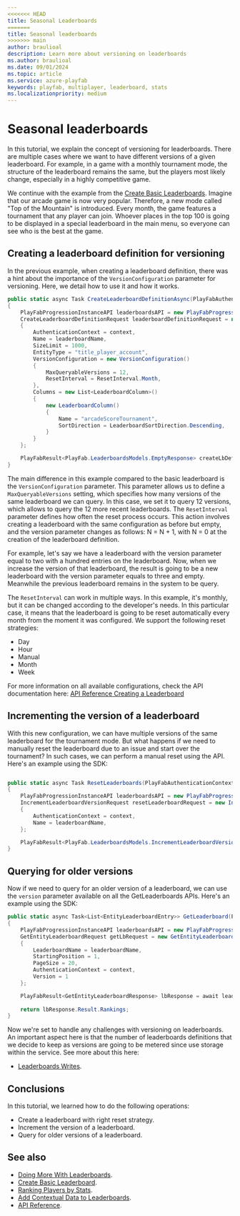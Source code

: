 ```yaml
---
<<<<<<< HEAD
title: Seasonal Leaderboards
=======
title: Seasonal leaderboards
>>>>>>> main
author: braulioal
description: Learn more about versioning on leaderboards
ms.author: braulioal
ms.date: 09/01/2024
ms.topic: article
ms.service: azure-playfab
keywords: playfab, multiplayer, leaderboard, stats
ms.localizationpriority: medium
---
```


# Seasonal leaderboards

In this tutorial, we explain the concept of versioning for leaderboards. There are multiple cases where we want to have 
different versions of a given leaderboard. For example, in a game with a monthly tournament mode, the structure of the leaderboard 
remains the same, but the players most likely change, especially in a highly competitive game.

We continue with the example from the [Create Basic Leaderboards](create-basic-leaderboard.md). Imagine that our arcade game is now very popular. Therefore, a new mode called "Top of the Mountain" is introduced. Every month, the game features a
tournament that any player can join. Whoever places in the top 100 is going to be displayed in a special leaderboard in the main menu,
so everyone can see who is the best at the game.

## Creating a leaderboard definition for versioning 

In the previous example, when creating a leaderboard definition, there was a hint about the importance of the `VersionConfiguration` 
parameter for versioning. Here, we detail how to use it and how it works.

``` C#
public static async Task CreateLeaderboardDefinitionAsync(PlayFabAuthenticationContext context, string leaderboardName)
{
    PlayFabProgressionInstanceAPI leaderboardsAPI = new PlayFabProgressionInstanceAPI(context);
    CreateLeaderboardDefinitionRequest leaderboardDefinitionRequest = new CreateLeaderboardDefinitionRequest()
    {
        AuthenticationContext = context,
        Name = leaderboardName,
        SizeLimit = 1000,
        EntityType = "title_player_account",
        VersionConfiguration = new VersionConfiguration()
        {
            MaxQueryableVersions = 12,
            ResetInterval = ResetInterval.Month,
        },
        Columns = new List<LeaderboardColumn>()
        {
            new LeaderboardColumn()
            {
                Name = "arcadeScoreTournament",
                SortDirection = LeaderboardSortDirection.Descending,
            }          
        }
    };

    PlayFabResult<PlayFab.LeaderboardsModels.EmptyResponse> createLbDefinitionResult = await leaderboardsAPI.CreateLeaderboardDefinitionAsync(leaderboardDefinitionRequest);
}
```

The main difference in this example compared to the basic leaderboard is the `VersionConfiguration` parameter. This parameter allows us to define a 
`MaxQueryableVersions` setting, which specifies how many versions of the same leaderboard we can query. In this case, we set it to query 12 versions,
which allows to query the 12 more recent leaderboards. The `ResetInterval` parameter defines how often the reset process occurs. This action involves 
creating a leaderboard with the same configuration as before but empty, and the version parameter changes as follows: N = N + 1, with N = 0 at the 
creation of the leaderboard definition. 

For example, let's say we have a leaderboard with the version parameter equal to two with a hundred entries on the leaderboard. Now,
when we increase the version of that leaderboard, the result is going to be a new leaderboard with the version parameter equals to three and empty.
Meanwhile the previous leaderboard remains in the system to be query.

The `ResetInterval` can work in multiple ways. In this example, it's monthly, but it can be changed according to the developer's needs. In this particular
case, it means that the leaderboard is going to be reset automatically every month from the moment it was configured. We support the following reset strategies:
- Day
- Hour
- Manual
- Month
- Week


For more information on all available configurations, check the API documentation here: 
[API Reference Creating a Leaderboard](/rest/api/playfab/progression/leaderboards/create-leaderboard-definition)

## Incrementing the version of a leaderboard

With this new configuration, we can have multiple versions of the same leaderboard for the tournament mode. 
But what happens if we need to manually reset the leaderboard due to an issue and start over the tournament? 
In such cases, we can perform a manual reset using the API. Here's an example using the SDK:

``` C#

public static async Task ResetLeaderboards(PlayFabAuthenticationContext context, string leaderboardName)
{
    PlayFabProgressionInstanceAPI leaderboardsAPI = new PlayFabProgressionInstanceAPI(context);
    IncrementLeaderboardVersionRequest resetLeaderboardRequest = new IncrementLeaderboardVersionRequest()
    {
        AuthenticationContext = context,
        Name = leaderboardName,
    };

    PlayFabResult<PlayFab.LeaderboardsModels.IncrementLeaderboardVersionResponse> resetLeaderboardResponse = await leaderboardsAPI.IncrementLeaderboardVersionAsync(resetLeaderboardRequest);
}

```

## Querying for older versions

Now if we need to query for an older version of a leaderboard, we can use the `version` parameter available on all the GetLeaderboards APIs.
Here's an example using the SDK:

``` C#
public static async Task<List<EntityLeaderboardEntry>> GetLeaderboard(PlayFabAuthenticationContext context, string leaderboardName)
{
    PlayFabProgressionInstanceAPI leaderboardsAPI = new PlayFabProgressionInstanceAPI(context);
    GetEntityLeaderboardRequest getLbRequest = new GetEntityLeaderboardRequest()
    {
        LeaderboardName = leaderboardName,
        StartingPosition = 1,
        PageSize = 20,
        AuthenticationContext = context,
        Version = 1
    };

    PlayFabResult<GetEntityLeaderboardResponse> lbResponse = await leaderboardsAPI.GetLeaderboardAsync(getLbRequest);
    
    return lbResponse.Result.Rankings;
}
```


Now we're set to handle any challenges with versioning on leaderboards. An important aspect here is that the number of leaderboards definitions
that we decide to keep as versions are going to be metered since use storage within the service. See more about this here:
- [Leaderboards Writes](../../pricing/meters/leaderboard-meters.md).

## Conclusions 
In this tutorial, we learned how to do the following operations: 
* Create a leaderboard with right reset strategy.
* Increment the version of a leaderboard.
* Query for older versions of a leaderboard.

## See also

- [Doing More With Leaderboards](doing-more-with-leaderboards.md).
- [Create Basic Leaderboard](create-basic-leaderboard.md).
- [Ranking Players by Stats](leaderboards-linked-to-stats.md).
- [Add Contextual Data to Leaderboards](metadata-leaderboards.md).
- [API Reference](api-reference.md).




